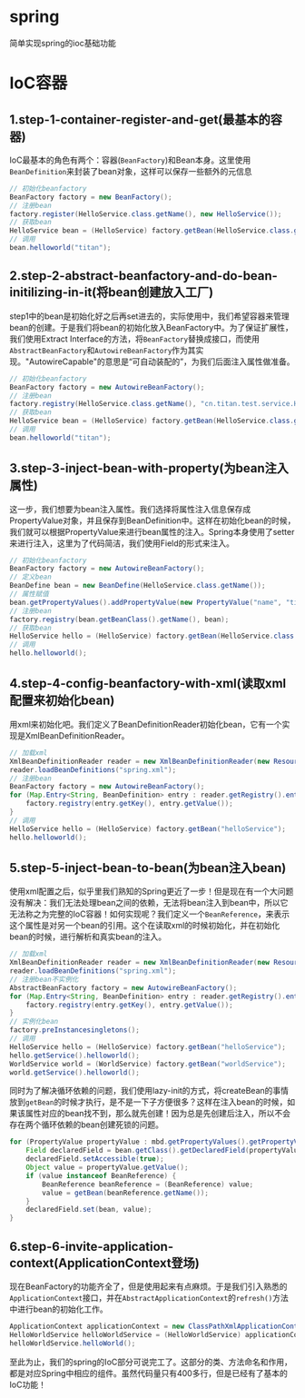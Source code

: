 # spring
简单实现spring的ioc基础功能

# IoC容器

## 1.step-1-container-register-and-get(最基本的容器)
	
IoC最基本的角色有两个：容器(`BeanFactory`)和Bean本身。这里使用`BeanDefinition`来封装了bean对象，这样可以保存一些额外的元信息

```java
// 初始化beanfactory
BeanFactory factory = new BeanFactory();
// 注册bean
factory.register(HelloService.class.getName(), new HelloService());
// 获取bean
HelloService bean = (HelloService) factory.getBean(HelloService.class.getName());
// 调用
bean.helloworld("titan");
```

## 2.step-2-abstract-beanfactory-and-do-bean-initilizing-in-it(将bean创建放入工厂)

step1中的bean是初始化好之后再set进去的，实际使用中，我们希望容器来管理bean的创建。于是我们将bean的初始化放入BeanFactory中。为了保证扩展性，我们使用Extract Interface的方法，将`BeanFactory`替换成接口，而使用`AbstractBeanFactory`和`AutowireBeanFactory`作为其实现。"AutowireCapable"的意思是“可自动装配的”，为我们后面注入属性做准备。

```java
// 初始化beanfactory
BeanFactory factory = new AutowireBeanFactory();
// 注册bean
factory.registry(HelloService.class.getName(), "cn.titan.test.service.HelloService");
// 获取bean
HelloService bean = (HelloService) factory.getBean(HelloService.class.getName());
// 调用
bean.helloworld("titan");
```
	
## 3.step-3-inject-bean-with-property(为bean注入属性)

这一步，我们想要为bean注入属性。我们选择将属性注入信息保存成PropertyValue对象，并且保存到BeanDefinition中。这样在初始化bean的时候，我们就可以根据PropertyValue来进行bean属性的注入。Spring本身使用了setter来进行注入，这里为了代码简洁，我们使用Field的形式来注入。	

```java
// 初始化beanfactory
BeanFactory factory = new AutowireBeanFactory();
// 定义bean
BeanDefine bean = new BeanDefine(HelloService.class.getName());
// 属性赋值
bean.getPropertyValues().addPropertyValue(new PropertyValue("name", "titan"));
// 注册bean
factory.registry(bean.getBeanClass().getName(), bean);
// 获取bean
HelloService hello = (HelloService) factory.getBean(HelloService.class.getName());
// 调用
hello.helloworld();
```

## 4.step-4-config-beanfactory-with-xml(读取xml配置来初始化bean)

用xml来初始化吧。我们定义了BeanDefinitionReader初始化bean，它有一个实现是XmlBeanDefinitionReader。

```java
// 加载xml
XmlBeanDefinitionReader reader = new XmlBeanDefinitionReader(new ResourceLoader());
reader.loadBeanDefinitions("spring.xml");
// 注册bean
BeanFactory factory = new AutowireBeanFactory();
for (Map.Entry<String, BeanDefinition> entry : reader.getRegistry().entrySet()) {
    factory.registry(entry.getKey(), entry.getValue());
}
// 调用
HelloService hello = (HelloService) factory.getBean("helloService");
hello.helloworld();
```

## 5.step-5-inject-bean-to-bean(为bean注入bean)

使用xml配置之后，似乎里我们熟知的Spring更近了一步！但是现在有一个大问题没有解决：我们无法处理bean之间的依赖，无法将bean注入到bean中，所以它无法称之为完整的IoC容器！如何实现呢？我们定义一个`BeanReference`，来表示这个属性是对另一个bean的引用。这个在读取xml的时候初始化，并在初始化bean的时候，进行解析和真实bean的注入。

```java
// 加载xml
XmlBeanDefinitionReader reader = new XmlBeanDefinitionReader(new ResourceLoader());
reader.loadBeanDefinitions("spring.xml");
// 注册bean不实例化
AbstractBeanFactory factory = new AutowireBeanFactory();
for (Map.Entry<String, BeanDefinition> entry : reader.getRegistry().entrySet()) {
    factory.registry(entry.getKey(), entry.getValue());
}
// 实例化bean
factory.preInstancesingletons();
// 调用
HelloService hello = (HelloService) factory.getBean("helloService");
hello.getService().helloworld();
WorldService world = (WorldService) factory.getBean("worldService");
world.getService().helloworld();
```
同时为了解决循环依赖的问题，我们使用lazy-init的方式，将createBean的事情放到`getBean`的时候才执行，是不是一下子方便很多？这样在注入bean的时候，如果该属性对应的bean找不到，那么就先创建！因为总是先创建后注入，所以不会存在两个循环依赖的bean创建死锁的问题。
```java
for (PropertyValue propertyValue : mbd.getPropertyValues().getPropertyValues()) {
    Field declaredField = bean.getClass().getDeclaredField(propertyValue.getName());
    declaredField.setAccessible(true);
    Object value = propertyValue.getValue();
    if (value instanceof BeanReference) {
        BeanReference beanReference = (BeanReference) value;
        value = getBean(beanReference.getName());
    }
    declaredField.set(bean, value);
}
```

## 6.step-6-invite-application-context(ApplicationContext登场)
	
现在BeanFactory的功能齐全了，但是使用起来有点麻烦。于是我们引入熟悉的`ApplicationContext`接口，并在`AbstractApplicationContext`的`refresh()`方法中进行bean的初始化工作。

```java
ApplicationContext applicationContext = new ClassPathXmlApplicationContext("spring.xml");
HelloWorldService helloWorldService = (HelloWorldService) applicationContext.getBean("helloWorldService");
helloWorldService.helloWorld();
```

至此为止，我们的spring的IoC部分可说完工了。这部分的类、方法命名和作用，都是对应Spring中相应的组件。虽然代码量只有400多行，但是已经有了基本的IoC功能！

